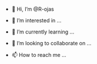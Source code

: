 - 👋 Hi, I’m @R-ojas

- 👀 I’m interested in ...
- 🌱 I’m currently learning ...
- 💞️ I’m looking to collaborate on ...
- 📫 How to reach me ...

<!---
R-ojas/R-ojas is a ✨ special ✨ repository because its `README.md` (this file) appears on your GitHub profile.
You can click the Preview link to take a look at your changes.
--->

